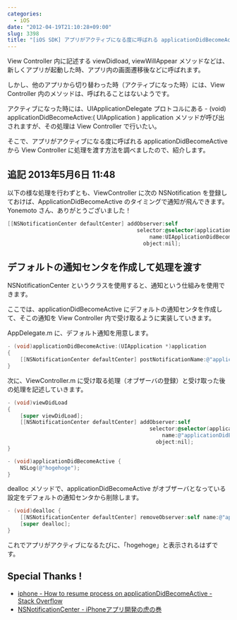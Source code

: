 ```yaml
---
categories:
  - iOS
date: "2012-04-19T21:10:28+09:00"
slug: 3398
title: "[iOS SDK] アプリがアクティブになる度に呼ばれる applicationDidBecomeActive から View Controller に処理を渡す方法"
---
```


View Controller 内に記述する viewDidload, viewWillAppear メソッドなどは、新しくアプリが起動した時、アプリ内の画面遷移後などに呼ばれます。

しかし、他のアプリから切り替わった時（アクティブになった時）には、View Controller 内のメソッドは、呼ばれることはないようです。

アクティブになった時には、UIApplicationDelegate プロトコルにある - (void) applicationDidBecomeActive:( UIApplication ) application メソッドが呼び出されますが、その処理は View Controller で行いたい。

そこで、アプリがアクティブになる度に呼ばれる applicationDidBecomeActive から View Controller に処理を渡す方法を調べましたので、紹介します。

## 追記 2013年5月6日 11:48

以下の様な処理を行わずとも、ViewController に次の NSNotification を登録しておけば、ApplicationDidBecomeActive のタイミングで通知が飛んできます。Yonemoto さん、ありがとうございました！

```objective-c
[[NSNotificationCenter defaultCenter] addObserver:self
                                         selector:@selector(applicationDidBecomeActive)
                                             name:UIApplicationDidBecomeActiveNotification
                                           object:nil];
```

## デフォルトの通知センタを作成して処理を渡す

NSNotificationCenter というクラスを使用すると、通知という仕組みを使用できます。

ここでは、applicationDidBecomeActive にデフォルトの通知センタを作成して、そこの通知を View Controller 内で受け取るように実装していきます。

AppDelegate.m に、デフォルト通知を用意します。

```objective-c
- (void)applicationDidBecomeActive:(UIApplication *)application
{
    [[NSNotificationCenter defaultCenter] postNotificationName:@"applicationDidBecomeActive" object:nil];
}
```

次に、ViewController.m に受け取る処理（オブザーバの登録）と受け取った後の処理を記述していきます。

```objective-c
- (void)viewDidLoad
{
    [super viewDidLoad];
    [[NSNotificationCenter defaultCenter] addObserver:self 
                                             selector:@selector(applicationDidBecomeActive)
                                                 name:@"applicationDidBecomeActive"
                                               object:nil];
}

- (void)applicationDidBecomeActive {
    NSLog(@"hogehoge");
}
```

dealloc メソッドで、applicationDidBecomeActive がオブザーバとなっている設定をデフォルトの通知センタから削除します。

```objective-c
- (void)dealloc {
    [[NSNotificationCenter defaultCenter] removeObserver:self name:@"applicationDidBecomeActive" object:nil];
    [super dealloc];   
}
```

これでアプリがアクティブになるたびに、「hogehoge」と表示されるはずです。

## Special Thanks !

* [iphone - How to resume process on applicationDidBecomeActive - Stack Overflow](http://stackoverflow.com/questions/6075545/how-to-resume-process-on-applicationdidbecomeactive)
* [NSNotificationCenter - iPhoneアプリ開発の虎の巻](http://iphone-tora.sakura.ne.jp/nsnotificationcenter.html)
